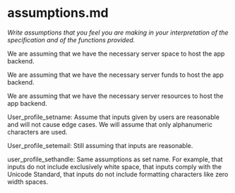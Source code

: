 assumptions.md
=======

_Write assumptions that you feel you are making in your interpretation of the specification and of the functions provided._

We are assuming that we have the necessary server space to host the app backend.

We are assuming that we have the necessary server funds to host the app backend.

We are assuming that we have the necessary server resources to host the app backend.

User_profile_setname:
	Assume that inputs given by users are reasonable and will not cause edge cases. We will assume that only alphanumeric characters are used. 

User_profile_setemail:
	Still assuming that inputs are reasonable.

user_profile_sethandle:
	Same assumptions as set name. For example, that inputs do not include exclusively white space, that inputs comply with the Unicode Standard, that inputs do not include formatting characters like zero width spaces.